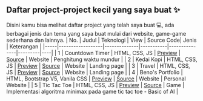 ## Daftar project-project kecil yang saya buat ✨
Disini kamu bisa melihat daftar project yang telah saya buat 💻, ada berbagai jenis dan tema yang saya buat mulai dari website, game-game sederhana dan lainnya.
| No. | Judul | Teknologi | View | Source Code| Jenis | Keterangan |
|-----|------------------|--------------|-----------|---------------|---------|----|
| 1 | Countdown Timer | HTML, CSS, JS | <a href="https://countdown-timer-iambeno.vercel.app/">Preview</a> | <a href="https://github.com/iambeno1/Mini-Projects-Web/tree/main/My%20Projects/Countdown%20Timer">Source<a/> | Website | Penghitung waktu mundur |
| 2 | Kedai Kopi | HTML, CSS, JS | <a href="https://kedai-kopi-iambeno.vercel.app/">Preview</a> | <a href="https://github.com/iambeno1/Mini-Projects-Web/tree/main/My%20Projects/Kedai%20Kopi">Source<a/> | Website | Landing page |
| 3 | Travel | HTML, CSS, JS | <a href="https://travel-lilac-three.vercel.app/">Preview</a> | <a href="https://github.com/iambeno1/Mini-Projects-Web/tree/main/My%20Projects/Travel">Source<a/> | Website | Landing page |
| 4 | Beno's Portfolio | HTML, Bootstrap V5, Vanila CSS | <a href="https://beno-portfolio.vercel.app/">Preview</a> | <a href="https://github.com/iambeno1/My-Projects/tree/working/My%20Projects/Beno's%20Portfolio">Source<a/> | Website | Personal Website |
| 5 | Tic Tac Toe | HTML, CSS, JS | <a href="https://tic-tac-toe-seven-pi-93.vercel.app/">Preview</a> | <a href="https://github.com/iambeno1/My-Projects/tree/working/My%20Projects/Tic%20Tac%20Toe%20Game">Source<a/> | Game | Implementasi algoritma minimax pada game tic tac toe - Basic of AI |
